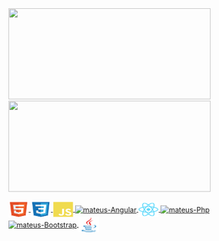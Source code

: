 <div>
  <a href="https://github.com/mateusprgm">
  <img width ="400px" height = "180em" src="https://github-readme-stats.vercel.app/api?username=mateusprgm&show_icons=true&theme=highcontrast&include_all_commits=true&count_private=true"/>
  <img width ="400px" height = "180em" src="https://github-readme-stats.vercel.app/api/top-langs/?username=mateusprgm&layout=compact&langs_count=7&theme=highcontrast"/>
</div>
<div style="display: inline_block"><br>
  <img align="center" alt="mateus-HTML" height="30" width="40" src="https://raw.githubusercontent.com/devicons/devicon/master/icons/html5/html5-original.svg">
  <img align="center" alt="mateus-CSS" height="30" width="40" src="https://raw.githubusercontent.com/devicons/devicon/master/icons/css3/css3-original.svg">
  <img align="center" alt="mateus-Js" height="30" width="40" src="https://raw.githubusercontent.com/devicons/devicon/master/icons/javascript/javascript-plain.svg">
  <img align="center" alt="mateus-Angular" height="30" width="40" src="https://cdn.jsdelivr.net/gh/devicons/devicon/icons/angularjs/angularjs-original.svg">
  <img align="center" alt="mateus-React" height="30" width="40" src="https://raw.githubusercontent.com/devicons/devicon/master/icons/react/react-original.svg">
  <img align="center" alt="mateus-Php" height="30" width="40" src="https://cdn.jsdelivr.net/gh/devicons/devicon/icons/php/php-original.svg">
  <img align="center" alt="mateus-Bootstrap" height="30" width="40" src="https://cdn.jsdelivr.net/gh/devicons/devicon/icons/bootstrap/bootstrap-original.svg">
  <img align="center" alt="mateus-Bootstrap" height="30" width="40" src="https://raw.githubusercontent.com/devicons/devicon/master/icons/java/java-original.svg">
</div>

##
